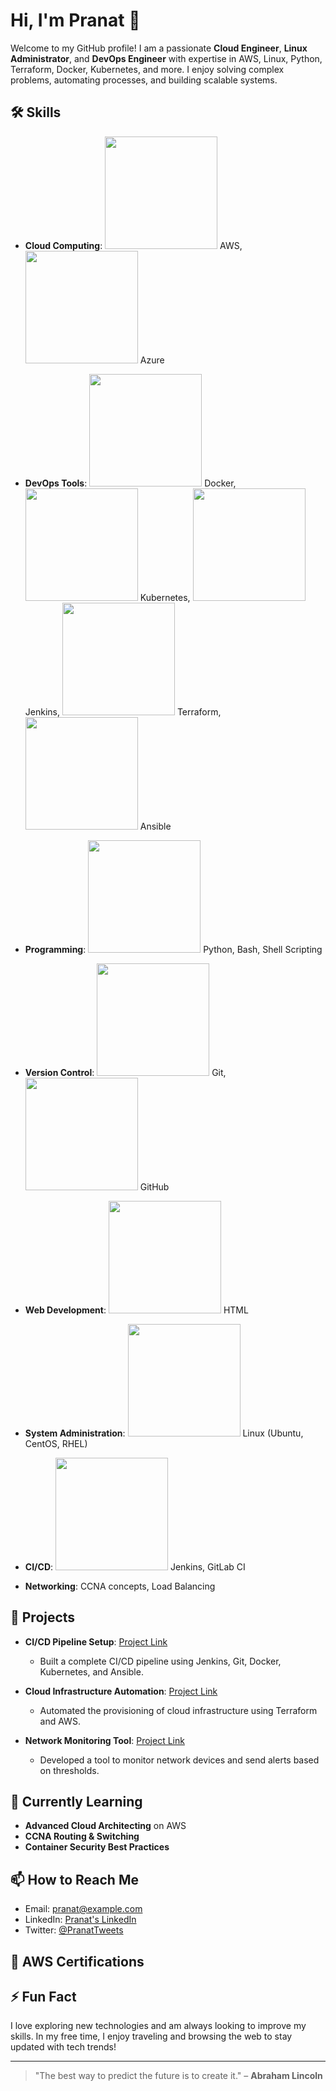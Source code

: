 # Hi, I'm Pranat 👋

Welcome to my GitHub profile! I am a passionate **Cloud Engineer**, **Linux Administrator**, and **DevOps Engineer** with expertise in AWS, Linux, Python, Terraform, Docker, Kubernetes, and more. I enjoy solving complex problems, automating processes, and building scalable systems.

## 🛠️ Skills

- **Cloud Computing**: 
  <img src="https://upload.wikimedia.org/wikipedia/commons/6/64/Amazon_Web_Services_Logo.svg" width="180" height="180" /> AWS, <img src="https://upload.wikimedia.org/wikipedia/commons/0/0d/Microsoft_Azure_Logo_2014.png" width="180" height="180" /> Azure
  
- **DevOps Tools**: 
  <img src="https://upload.wikimedia.org/wikipedia/commons/4/47/Docker_logo.png" width="180" height="180" /> Docker, <img src="https://upload.wikimedia.org/wikipedia/commons/3/39/Kubernetes_logo_without_workmark.svg" width="180" height="180" /> Kubernetes, <img src="https://upload.wikimedia.org/wikipedia/commons/f/f7/Jenkins_logo.svg" width="180" height="180" /> Jenkins, <img src="https://upload.wikimedia.org/wikipedia/commons/7/7e/Terraform_Logo.png" width="180" height="180" /> Terraform, <img src="https://upload.wikimedia.org/wikipedia/commons/7/76/Ansible_Logo.png" width="180" height="180" /> Ansible

- **Programming**: 
  <img src="https://upload.wikimedia.org/wikipedia/commons/c/c3/Python-logo-notext.svg" width="180" height="180" /> Python, Bash, Shell Scripting
  
- **Version Control**: 
  <img src="https://upload.wikimedia.org/wikipedia/commons/a/a7/Git-Logo.svg" width="180" height="180" /> Git, <img src="https://upload.wikimedia.org/wikipedia/commons/9/91/Octicons-mark-github.svg" width="180" height="180" /> GitHub

- **Web Development**: 
  <img src="https://upload.wikimedia.org/wikipedia/commons/3/37/HTML5_logo.svg" width="180" height="180" /> HTML

- **System Administration**: 
  <img src="https://upload.wikimedia.org/wikipedia/commons/3/35/Tux.svg" width="180" height="180" /> Linux (Ubuntu, CentOS, RHEL)

- **CI/CD**: 
  <img src="https://upload.wikimedia.org/wikipedia/commons/f/f7/Jenkins_logo.svg" width="180" height="180" /> Jenkins, GitLab CI
  
- **Networking**: 
  CCNA concepts, Load Balancing

## 🚀 Projects

- **CI/CD Pipeline Setup**: [Project Link](#)
  - Built a complete CI/CD pipeline using Jenkins, Git, Docker, Kubernetes, and Ansible.
  
- **Cloud Infrastructure Automation**: [Project Link](#)
  - Automated the provisioning of cloud infrastructure using Terraform and AWS.

- **Network Monitoring Tool**: [Project Link](#)
  - Developed a tool to monitor network devices and send alerts based on thresholds.

## 🌱 Currently Learning

- **Advanced Cloud Architecting** on AWS
- **CCNA Routing & Switching**
- **Container Security Best Practices**

## 📫 How to Reach Me

- Email: pranat@example.com
- LinkedIn: [Pranat's LinkedIn](https://www.linkedin.com/in/pranat)
- Twitter: [@PranatTweets](https://twitter.com/PranatTweets)

## 🌟 AWS Certifications

<div data-iframe-width="150" data-iframe-height="270" data-share-badge-id="56d7cbab-da18-4a39-a854-4748a8fdf69f" data-share-badge-host="https://www.credly.com"></div>
<script type="text/javascript" async src="//cdn.credly.com/assets/utilities/embed.js"></script>

## ⚡ Fun Fact

I love exploring new technologies and am always looking to improve my skills. In my free time, I enjoy traveling and browsing the web to stay updated with tech trends!

---

> "The best way to predict the future is to create it." – **Abraham Lincoln**
